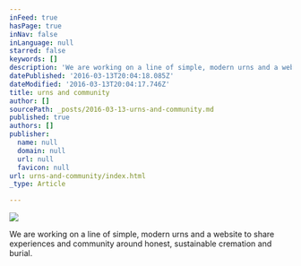 ```yaml
---
inFeed: true
hasPage: true
inNav: false
inLanguage: null
starred: false
keywords: []
description: 'We are working on a line of simple, modern urns and a website to share experiences and community around honest, sustainable cremation and burial.'
datePublished: '2016-03-13T20:04:18.085Z'
dateModified: '2016-03-13T20:04:17.746Z'
title: urns and community
author: []
sourcePath: _posts/2016-03-13-urns-and-community.md
published: true
authors: []
publisher:
  name: null
  domain: null
  url: null
  favicon: null
url: urns-and-community/index.html
_type: Article

---
```

![](https://the-grid-user-content.s3-us-west-2.amazonaws.com/1d8211a5-fed2-45b8-ac10-5816c7473707.jpg)

We are working on a line of simple, modern urns and a website to share experiences and community around honest, sustainable cremation and burial.